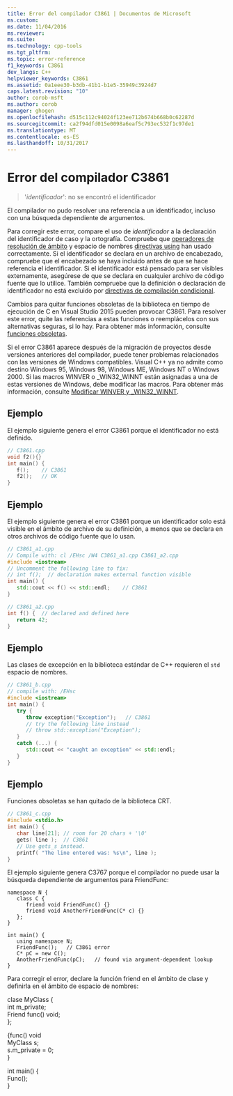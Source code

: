 ```yaml
---
title: Error del compilador C3861 | Documentos de Microsoft
ms.custom: 
ms.date: 11/04/2016
ms.reviewer: 
ms.suite: 
ms.technology: cpp-tools
ms.tgt_pltfrm: 
ms.topic: error-reference
f1_keywords: C3861
dev_langs: C++
helpviewer_keywords: C3861
ms.assetid: 0a1eee30-b3db-41b1-b1e5-35949c3924d7
caps.latest.revision: "10"
author: corob-msft
ms.author: corob
manager: ghogen
ms.openlocfilehash: d515c112c94024f123ee712b674b668b0c62287d
ms.sourcegitcommit: ca2f94dfd015e0098a6eaf5c793ec532f1c97de1
ms.translationtype: MT
ms.contentlocale: es-ES
ms.lasthandoff: 10/31/2017
---
```

# <a name="compiler-error-c3861"></a>Error del compilador C3861

> '*identificador*': no se encontró el identificador  
  
El compilador no pudo resolver una referencia a un identificador, incluso con una búsqueda dependiente de argumentos.  
  
Para corregir este error, compare el uso de *identificador* a la declaración del identificador de caso y la ortografía. Compruebe que [operadores de resolución de ámbito](../../cpp/scope-resolution-operator.md) y espacio de nombres [directivas using](../../cpp/namespaces-cpp.md#using_directives) han usado correctamente. Si el identificador se declara en un archivo de encabezado, compruebe que el encabezado se haya incluido antes de que se hace referencia el identificador. Si el identificador está pensado para ser visibles externamente, asegúrese de que se declara en cualquier archivo de código fuente que lo utilice. También compruebe que la definición o declaración de identificador no está excluido por [directivas de compilación condicional](../../preprocessor/hash-if-hash-elif-hash-else-and-hash-endif-directives-c-cpp.md). 

Cambios para quitar funciones obsoletas de la biblioteca en tiempo de ejecución de C en Visual Studio 2015 pueden provocar C3861. Para resolver este error, quite las referencias a estas funciones o reemplácelos con sus alternativas seguras, si lo hay. Para obtener más información, consulte [funciones obsoletas](../../c-runtime-library/obsolete-functions.md).  

Si el error C3861 aparece después de la migración de proyectos desde versiones anteriores del compilador, puede tener problemas relacionados con las versiones de Windows compatibles. Visual C++ ya no admite como destino Windows 95, Windows 98, Windows ME, Windows NT o Windows 2000. Si las macros WINVER o _WIN32_WINNT están asignadas a una de estas versiones de Windows, debe modificar las macros. Para obtener más información, consulte [Modificar WINVER y _WIN32_WINNT](../../porting/modifying-winver-and-win32-winnt.md).
  
## <a name="example"></a>Ejemplo  

El ejemplo siguiente genera el error C3861 porque el identificador no está definido.  
  
```cpp  
// C3861.cpp  
void f2(){}  
int main() {  
   f();    // C3861  
   f2();   // OK  
}  
```  
  
## <a name="example"></a>Ejemplo  

El ejemplo siguiente genera el error C3861 porque un identificador solo está visible en el ámbito de archivo de su definición, a menos que se declara en otros archivos de código fuente que lo usan.  
  
```cpp  
// C3861_a1.cpp
// Compile with: cl /EHsc /W4 C3861_a1.cpp C3861_a2.cpp  
#include <iostream>
// Uncomment the following line to fix:
// int f();  // declaration makes external function visible
int main() {  
   std::cout << f() << std::endl;    // C3861
}  
```  
  
```cpp  
// C3861_a2.cpp  
int f() {  // declared and defined here
   return 42;  
}
```  
  
## <a name="example"></a>Ejemplo  

Las clases de excepción en la biblioteca estándar de C++ requieren el `std` espacio de nombres.  
  
```cpp  
// C3861_b.cpp  
// compile with: /EHsc  
#include <iostream>  
int main() {  
   try {  
      throw exception("Exception");   // C3861  
      // try the following line instead  
      // throw std::exception("Exception");  
   }  
   catch (...) {  
      std::cout << "caught an exception" << std::endl;  
   }  
}  
```  
## <a name="example"></a>Ejemplo  

Funciones obsoletas se han quitado de la biblioteca CRT.  
  
```cpp  
// C3861_c.cpp  
#include <stdio.h>  
int main() {  
   char line[21]; // room for 20 chars + '\0'  
   gets( line );  // C3861  
   // Use gets_s instead.  
   printf( "The line entered was: %s\n", line );  
}  
```
El ejemplo siguiente genera C3767 porque el compilador no puede usar la búsqueda dependiente de argumentos para FriendFunc:  
  
```  
namespace N {  
   class C {  
      friend void FriendFunc() {}  
      friend void AnotherFriendFunc(C* c) {}  
   };  
}  
  
int main() {  
   using namespace N;  
   FriendFunc();   // C3861 error  
   C* pC = new C();  
   AnotherFriendFunc(pC);   // found via argument-dependent lookup  
}  
```  
  
Para corregir el error, declare la función friend en el ámbito de clase y definirla en el ámbito de espacio de nombres:  
  

clase MyClass {  
   int m_private;  
   Friend func() void;  
};  
  
{func() void  
   MyClass s;  
   s.m_private = 0;  
}  
  
int main() {  
   Func();  
}  